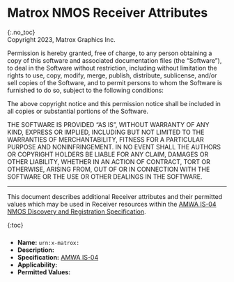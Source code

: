 # Matrox NMOS Receiver Attributes
{:.no_toc}  
Copyright 2023, Matrox Graphics Inc.

Permission is hereby granted, free of charge, to any person obtaining a copy of this software and associated documentation files (the “Software”), to deal in the Software without restriction, including without limitation the rights to use, copy, modify, merge, publish, distribute, sublicense, and/or sell copies of the Software, and to permit persons to whom the Software is furnished to do so, subject to the following conditions:

The above copyright notice and this permission notice shall be included in all copies or substantial portions of the Software.

THE SOFTWARE IS PROVIDED “AS IS”, WITHOUT WARRANTY OF ANY KIND, EXPRESS OR IMPLIED, INCLUDING BUT NOT LIMITED TO THE WARRANTIES OF MERCHANTABILITY, FITNESS FOR A PARTICULAR PURPOSE AND NONINFRINGEMENT. IN NO EVENT SHALL THE AUTHORS OR COPYRIGHT HOLDERS BE LIABLE FOR ANY CLAIM, DAMAGES OR OTHER LIABILITY, WHETHER IN AN ACTION OF CONTRACT, TORT OR OTHERWISE, ARISING FROM, OUT OF OR IN CONNECTION WITH THE SOFTWARE OR THE USE OR OTHER DEALINGS IN THE SOFTWARE.
  
---
  
This document describes additional Receiver attributes and their permitted values which may be used in Receiver resources within the [AMWA IS-04 NMOS Discovery and Registration Specification](https://specs.amwa.tv/is-04).

{:toc}

### 
- **Name:** `urn:x-matrox:`
- **Description:** 
- **Specification:** [AMWA IS-04](https://specs.amwa.tv/IS-04/v1.3)
- **Applicability:** 
- **Permitted Values:**

